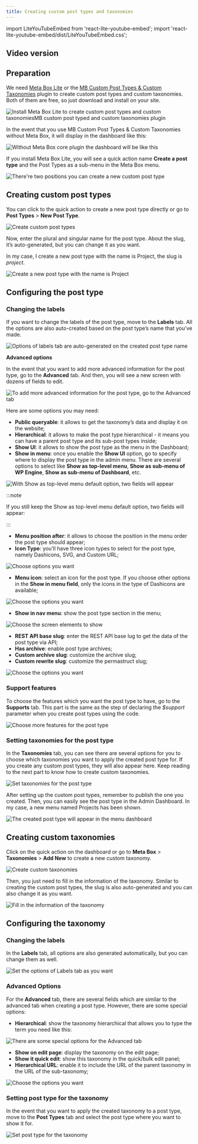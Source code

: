 ```yaml
---
title: Creating custom post types and taxonomies
---
```



import LiteYouTubeEmbed from 'react-lite-youtube-embed';
import 'react-lite-youtube-embed/dist/LiteYouTubeEmbed.css';

## Video version

<LiteYouTubeEmbed id='-oYrHGOri4w' />

## Preparation

We need [Meta Box Lite](https://metabox.io/lite/) or the [MB Custom Post Types & Custom Taxonomies](https://metabox.io/plugins/custom-post-type/) plugin to create custom post types and custom taxonomies. Both of them are free, so just download and install on your site.

![Install Meta Box Lite to create custom post types and custom taxonomiesMB custom post typed and custom taxonomies plugin](https://i.imgur.com/RsUY2GP.png)

In the event that you use MB Custom Post Types &amp; Custom Taxonomies without Meta Box, it will display in the dashboard like this:

![Without Meta Box core plugin the dashboard will be like this](https://i.imgur.com/2mwdN8Q.png)

If you install Meta Box Lite, you will see a quick action name **Create a post type** and the Post Types as a sub-menu in the Meta Box menu.

![There're two positions you can create a new custom post type](https://i.imgur.com/il98tZE.png)

## Creating custom post types

You can click to the quick action to create a new post type dỉrectly or go to **Post Types** &gt; **New Post Type**.

![Create custom post types](https://i.imgur.com/68NYL42.png)

Now, enter the plural and singular name for the post type. About the slug, it’s auto-generated, but you can change it as you want.

In my case, I create a new post type with the name is Project, the slug is _project_.

![Create a new post type with the name is Project](https://i.imgur.com/Ar2uT2I.png)

## Configuring the post type

### Changing the labels

If you want to change the labels of the post type, move to the **Labels** tab. All the options are also auto-created based on the post type’s name that you’ve made.

![Options of labels tab are auto-generated on the created post type name](https://i.imgur.com/YxfTzn8.png)

**Advanced options**

In the event that you want to add more advanced information for the post type, go to the **Advanced** tab. And then, you will see a new screen with dozens of fields to edit.

![To add more advanced information for the post type, go to the Advanced tab](https://i.imgur.com/qdHGC1Z.png)

Here are some options you may need:

* **Public queryable**: it allows to get the taxonomy’s data and display it on the website;
* **Hierarchical**: it allows to make the post type hierarchical - it means you can have a parent post type and its sub-post types inside;
* **Show UI**: it allows to show the post type as the menu in the Dashboard;
* **Show in menu**: once you enable the **Show UI** option, go to specify where to display the post type in the admin menu. There are several options to select like **Show as top-level menu**, **Show as sub-menu of WP Engine**, **Show as sub-menu of Dashboard**, etc.

![With Show as top-level menu default option, two fields will appear](https://i.imgur.com/oXk1z33.png)


:::note

If you still keep the Show as top-level menu default option, two fields will appear:

:::


* **Menu position after**: it allows to choose the position in the menu order the post type should appear;
* **Icon Type**: you’ll have three icon types to select for the post type, namely Dashicons, SVG, and Custom URL;

![Choose options you want](https://i.imgur.com/CjAacBI.png)

* **Menu icon**: select an icon for the post type. If you choose other options in the **Show in menu field**, only the icons in the type of Dashicons are available;

![Choose the options you want](https://i.imgur.com/RmnfwHP.png)

* **Show in nav menu**: show the post type section in the menu;

![Choose the screen elements to show](https://i.imgur.com/s1XrH8f.png)

* **REST API base slug**: enter the REST API base lug to get the data of the post type via API;
* **Has archive**: enable post type archives;
* **Custom archive slug**: customize the archive slug;
* **Custom rewrite slug**: customize the permastruct slug;

![Choose the options you want](https://i.imgur.com/r1yUpet.png)

### Support features

To choose the features which you want the post type to have, go to the **Supports** tab. This part is the same as the step of declaring the _$support_ parameter when you create post types using the code.

![Choose more features for the post type](https://i.imgur.com/9n9pBqx.png)

### Setting taxonomies for the post type

In the **Taxonomies** tab, you can see there are several options for you to choose which taxonomies you want to apply the created post type for. If you create any custom post types, they will also appear here. Keep reading to the next part to know how to create custom taxonomies.

![Set taxonomies for the post type](https://i.imgur.com/KVKwlKK.png)

After setting up the custom post types, remember to publish the one you created. Then, you can easily see the post type in the Admin Dashboard. In my case, a new menu named Projects has been shown.

![The created post type will appear in the menu dashboard](https://i.imgur.com/g5Nmc9t.png)

## Creating custom taxonomies

Click on the quick action on the dashboard or go to **Meta Box** &gt; **Taxonomies** &gt; **Add New** to create a new custom taxonomy.

![Create custom taxonomies](https://i.imgur.com/cZrEL4a.png)

Then, you just need to fill in the information of the taxonomy. Similar to creating the custom post types, the slug is also auto-generated and you can also change it as you want.

![Fill in the information of the taxonomy](https://i.imgur.com/CohaxS7.png)

## Configuring the taxonomy

### Changing the labels

In the **Labels** tab, all options are also generated automatically, but you can change them as well.

![Set the options of Labels tab as you want](https://i.imgur.com/mmmuYHt.png)

### Advanced Options

For the **Advanced** tab, there are several fields which are similar to the advanced tab when creating a post type. However, there are some special options:

* **Hierarchical**: show the taxonomy hierarchical that allows you to type the term you need like this:

![There are some special options for the Advanced tab](https://i.imgur.com/2TJyQxr.png)

* **Show on edit page**: display the taxonomy on the edit page;
* **Show it quick edit**: show this taxonomy in the quick/bulk edit panel;
* **Hierarchical URL**: enable it to include the URL of the parent taxonomy in the URL of the sub-taxonomy;

![Choose the options you want](https://i.imgur.com/ZgYEVsO.png)

### Setting post type for the taxonomy

In the event that you want to apply the created taxonomy to a post type, move to the **Post Types** tab and select the post type where you want to show it for.

![Set post type for the taxonomy](https://i.imgur.com/FeGp5qS.png)

